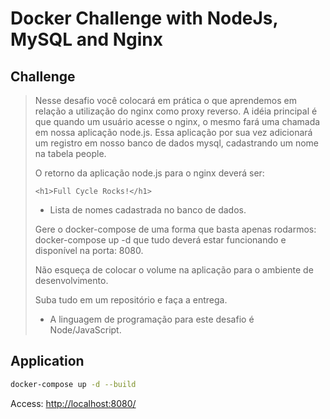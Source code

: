 # Docker Challenge with NodeJs, MySQL and Nginx

## Challenge

> Nesse desafio você colocará em prática o que aprendemos em relação a utilização do nginx como proxy reverso. A idéia principal é que quando um usuário acesse o nginx, o mesmo fará uma chamada em nossa aplicação node.js. Essa aplicação por sua vez adicionará um registro em nosso banco de dados mysql, cadastrando um nome na tabela people.
>
> O retorno da aplicação node.js para o nginx deverá ser:
>
> `<h1>Full Cycle Rocks!</h1>`
>
> - Lista de nomes cadastrada no banco de dados.
>
> Gere o docker-compose de uma forma que basta apenas rodarmos: docker-compose up -d que tudo deverá estar funcionando e disponível na porta: 8080.
>
> Não esqueça de colocar o volume na aplicação para o ambiente de desenvolvimento.
>
> Suba tudo em um repositório e faça a entrega.
>
> - A linguagem de programação para este desafio é Node/JavaScript.

## Application

```bash
docker-compose up -d --build
```

Access: [http://localhost:8080/](http://localhost:8080/)
